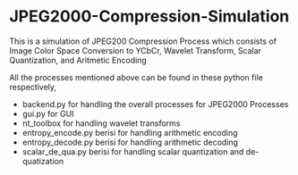 # JPEG2000-Compression-Simulation
This is a simulation of JPEG200 Compression Process which consists of Image Color Space Conversion to YCbCr, Wavelet Transform, Scalar Quantization, and Aritmetic Encoding

All the processes mentioned above can be found in these python file respectively,

- backend.py for handling the overall processes for JPEG2000 Processes
- gui.py for GUI
- nt_toolbox for handling wavelet transforms 
- entropy_encode.py berisi for handling arithmetic encoding
- entropy_decode.py berisi for handling arithmetic decoding
- scalar_de_qua.py berisi for handling scalar quantization and de-quatization
